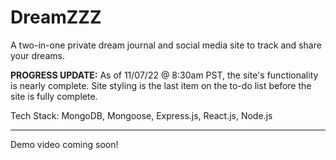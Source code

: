 # DreamZZZ
A two-in-one private dream journal and social media site to track and share your dreams.

**PROGRESS UPDATE:** As of 11/07/22 @ 8:30am PST, the site's functionality is nearly complete. Site styling is the last item on the to-do list before the site is fully complete.

<div>
Tech Stack: MongoDB, Mongoose, Express.js, React.js, Node.js
</div>

---

Demo video coming soon!
